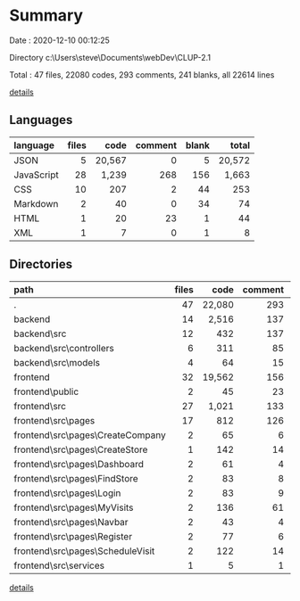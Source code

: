 # Summary

Date : 2020-12-10 00:12:25

Directory c:\Users\steve\Documents\webDev\CLUP-2.1

Total : 47 files,  22080 codes, 293 comments, 241 blanks, all 22614 lines

[details](details.md)

## Languages
| language | files | code | comment | blank | total |
| :--- | ---: | ---: | ---: | ---: | ---: |
| JSON | 5 | 20,567 | 0 | 5 | 20,572 |
| JavaScript | 28 | 1,239 | 268 | 156 | 1,663 |
| CSS | 10 | 207 | 2 | 44 | 253 |
| Markdown | 2 | 40 | 0 | 34 | 74 |
| HTML | 1 | 20 | 23 | 1 | 44 |
| XML | 1 | 7 | 0 | 1 | 8 |

## Directories
| path | files | code | comment | blank | total |
| :--- | ---: | ---: | ---: | ---: | ---: |
| . | 47 | 22,080 | 293 | 241 | 22,614 |
| backend | 14 | 2,516 | 137 | 77 | 2,730 |
| backend\src | 12 | 432 | 137 | 75 | 644 |
| backend\src\controllers | 6 | 311 | 85 | 40 | 436 |
| backend\src\models | 4 | 64 | 15 | 8 | 87 |
| frontend | 32 | 19,562 | 156 | 163 | 19,881 |
| frontend\public | 2 | 45 | 23 | 2 | 70 |
| frontend\src | 27 | 1,021 | 133 | 126 | 1,280 |
| frontend\src\pages | 17 | 812 | 126 | 87 | 1,025 |
| frontend\src\pages\CreateCompany | 2 | 65 | 6 | 5 | 76 |
| frontend\src\pages\CreateStore | 1 | 142 | 14 | 6 | 162 |
| frontend\src\pages\Dashboard | 2 | 61 | 4 | 7 | 72 |
| frontend\src\pages\FindStore | 2 | 83 | 8 | 11 | 102 |
| frontend\src\pages\Login | 2 | 83 | 9 | 6 | 98 |
| frontend\src\pages\MyVisits | 2 | 136 | 61 | 28 | 225 |
| frontend\src\pages\Navbar | 2 | 43 | 4 | 4 | 51 |
| frontend\src\pages\Register | 2 | 77 | 6 | 4 | 87 |
| frontend\src\pages\ScheduleVisit | 2 | 122 | 14 | 16 | 152 |
| frontend\src\services | 1 | 5 | 1 | 2 | 8 |

[details](details.md)